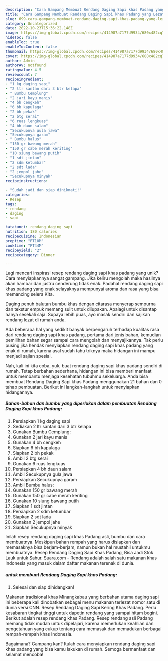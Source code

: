 ```yaml
---
description: "Cara Gampang Membuat Rendang Daging Sapi khas Padang yang Lezat Sekali"
title: "Cara Gampang Membuat Rendang Daging Sapi khas Padang yang Lezat Sekali"
slug: 699-cara-gampang-membuat-rendang-daging-sapi-khas-padang-yang-lezat-sekali
category: Uncategorized
date: 2022-10-23T15:36:22.148Z
image: https://img-global.cpcdn.com/recipes/414987a7177d9934/680x482cq70/rendang-daging-sapi-khas-padang-foto-resep-utama.jpg
hideToc: false
enableToc: true
enableTocContent: false
thumbnail: https://img-global.cpcdn.com/recipes/414987a7177d9934/680x482cq70/rendang-daging-sapi-khas-padang-foto-resep-utama.jpg
cover: https://img-global.cpcdn.com/recipes/414987a7177d9934/680x482cq70/rendang-daging-sapi-khas-padang-foto-resep-utama.jpg
author: Admin
authorAv: notfound
ratingvalue: 4.5
reviewcount: 7
recipeingredient:
- "1 kg daging sapi"
- "2 ltr santan dari 3 btr kelapa"
- " Bumbu Cemplung"
- "2 jari kayu manis"
- "4 bh cengkeh"
- "6 bh kapulaga"
- "2 bh pekak"
- "2 btg serai"
- "6 ruas lengkuas"
- "4 bh daun salam"
- "Secukupnya gula jawa"
- "Secukupnya garam"
- " Bumbu halus"
- "150 gr bawang merah"
- "150 gr cabe merah keriting"
- "10 siung bawang putih"
- "1 sdt jintan"
- "2 sdm ketumbar"
- "2 sdt lada"
- "2 jempol jahe"
- "Secukupnya minyak"
recipeinstructions:

- "Sudah jadi dan siap dinikmati!"
categories:
- Resep
tags:
- rendang
- daging
- sapi

katakunci: rendang daging sapi 
nutrition: 180 calories
recipecuisine: Indonesian
preptime: "PT10M"
cooktime: "PT44M"
recipeyield: "2"
recipecategory: Dinner

---
```





Lagi mencari inspirasi resep rendang daging sapi khas padang yang unik? Cara menyiapkannya sangat gampang. Jika keliru mengolah maka hasilnya akan hambar dan justru cenderung tidak enak. Padahal rendang daging sapi khas padang yang enak selayaknya mempunyai aroma dan rasa yang bisa memancing selera Kita.





Daging penuh balutan bumbu khas dengan citarasa menyerap sempurna dan tekstur empuk memang sulit untuk dilupakan. Apalagi untuk disantap hanya sesekali saja. Supaya lebih puas, ayo masak sendiri dan sajikan rendang lezat di rumah anda.

Ada beberapa hal yang sedikit banyak berpengaruh terhadap kualitas rasa dari rendang daging sapi khas padang, pertama dari jenis bahan, kemudian pemilihan bahan segar sampai cara mengolah dan menyajikannya. Tak perlu pusing jika hendak menyiapkan rendang daging sapi khas padang yang enak di rumah, karena asal sudah tahu triknya maka hidangan ini mampu menjadi sajian spesial.






Nah, kali ini kita coba, yuk, buat rendang daging sapi khas padang sendiri di rumah. Tetap berbahan sederhana, hidangan ini bisa memberi manfaat untuk membantu menjaga kesehatan tubuhmu sekeluarga. Anda bisa membuat Rendang Daging Sapi khas Padang menggunakan 21 bahan dan 0 tahap pembuatan. Berikut ini langkah-langkah untuk menyiapkan hidangannya.

<!--inarticleads1-->

##### Bahan-bahan dan bumbu yang diperlukan dalam pembuatan Rendang Daging Sapi khas Padang:

1. Persiapkan 1 kg daging sapi
1. Sediakan 2 ltr santan dari 3 btr kelapa
1. Gunakan  Bumbu Cemplung:
1. Gunakan 2 jari kayu manis
1. Gunakan 4 bh cengkeh
1. Siapkan 6 bh kapulaga
1. Siapkan 2 bh pekak
1. Ambil 2 btg serai
1. Gunakan 6 ruas lengkuas
1. Persiapkan 4 bh daun salam
1. Ambil Secukupnya gula jawa
1. Persiapkan Secukupnya garam
1. Ambil  Bumbu halus:
1. Gunakan 150 gr bawang merah
1. Gunakan 150 gr cabe merah keriting
1. Gunakan 10 siung bawang putih
1. Siapkan 1 sdt jintan
1. Persiapkan 2 sdm ketumbar
1. Siapkan 2 sdt lada
1. Gunakan 2 jempol jahe
1. Siapkan Secukupnya minyak


Inilah resep rendang daging sapi khas Padang asli, bumbu dan cara membuatnya. Meskipun bahan rempah yang harus disiapkan dan memasaknya bisa berjam-berjam, namun bukan hal mustahil untukmu membuatnya. Resep Rendang Daging Sapi Khas Padang, Bisa Jadi Stok Lauk untuk Sahur. Suara.com - Rendang adalah salah satu makanan khas Indonesia yang masuk dalam daftar makanan terenak di dunia. 

<!--inarticleads2-->

#####  untuk membuat Rendang Daging Sapi khas Padang:


1. Selesai dan siap dihidangkan!

Makanan tradisional khas Minangkabau yang berbahan utama daging sapi ini beberapa kali dinobatkan sebagai menu makanan terlezat nomor satu di dunia versi CNN. Resep Rendang Daging Sapi Kering Khas Padang. Perlu kesabaran tingkat tinggi untuk dapetin rendang yang sampai hitam begini. Berikut adalah resep rendang khas Padang. Resep rendang asli Padang memang tidak mudah untuk dipelajari, karena memerlukan keahlian dan pengetahuan yang cukup tentang cara memasak dan memadukan berbagai rempah-rempah khas Indonesia. 

Bagaimana? Gampang kan? Itulah cara menyiapkan rendang daging sapi khas padang yang bisa kamu lakukan di rumah. Semoga bermanfaat dan selamat mencoba!

